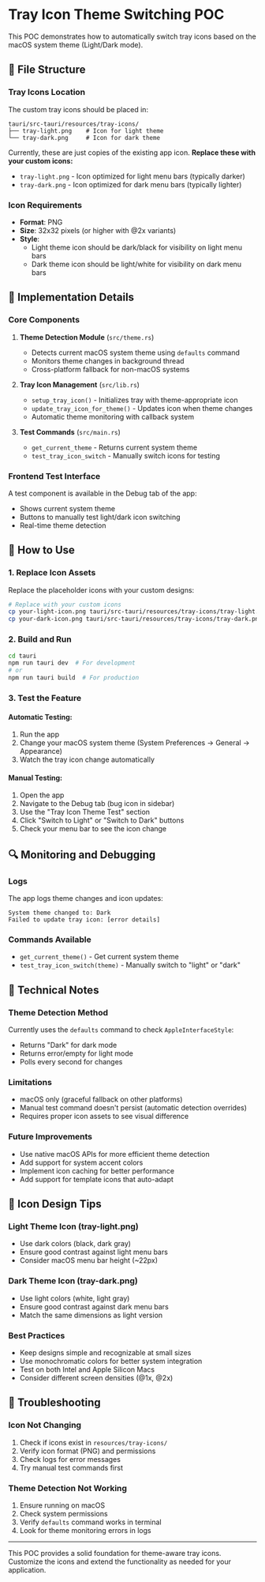 # Tray Icon Theme Switching POC

This POC demonstrates how to automatically switch tray icons based on the macOS system theme (Light/Dark mode).

## 📁 File Structure

### Tray Icons Location

The custom tray icons should be placed in:

```
tauri/src-tauri/resources/tray-icons/
├── tray-light.png    # Icon for light theme
└── tray-dark.png     # Icon for dark theme
```

Currently, these are just copies of the existing app icon. **Replace these with your custom icons:**

- `tray-light.png` - Icon optimized for light menu bars (typically darker)
- `tray-dark.png` - Icon optimized for dark menu bars (typically lighter)

### Icon Requirements

- **Format**: PNG
- **Size**: 32x32 pixels (or higher with @2x variants)
- **Style**:
  - Light theme icon should be dark/black for visibility on light menu bars
  - Dark theme icon should be light/white for visibility on dark menu bars

## 🔧 Implementation Details

### Core Components

1. **Theme Detection Module** (`src/theme.rs`)

   - Detects current macOS system theme using `defaults` command
   - Monitors theme changes in background thread
   - Cross-platform fallback for non-macOS systems

2. **Tray Icon Management** (`src/lib.rs`)

   - `setup_tray_icon()` - Initializes tray with theme-appropriate icon
   - `update_tray_icon_for_theme()` - Updates icon when theme changes
   - Automatic theme monitoring with callback system

3. **Test Commands** (`src/main.rs`)
   - `get_current_theme` - Returns current system theme
   - `test_tray_icon_switch` - Manually switch icons for testing

### Frontend Test Interface

A test component is available in the Debug tab of the app:

- Shows current system theme
- Buttons to manually test light/dark icon switching
- Real-time theme detection

## 🚀 How to Use

### 1. Replace Icon Assets

Replace the placeholder icons with your custom designs:

```bash
# Replace with your custom icons
cp your-light-icon.png tauri/src-tauri/resources/tray-icons/tray-light.png
cp your-dark-icon.png tauri/src-tauri/resources/tray-icons/tray-dark.png
```

### 2. Build and Run

```bash
cd tauri
npm run tauri dev  # For development
# or
npm run tauri build  # For production
```

### 3. Test the Feature

#### Automatic Testing:

1. Run the app
2. Change your macOS system theme (System Preferences → General → Appearance)
3. Watch the tray icon change automatically

#### Manual Testing:

1. Open the app
2. Navigate to the Debug tab (bug icon in sidebar)
3. Use the "Tray Icon Theme Test" section
4. Click "Switch to Light" or "Switch to Dark" buttons
5. Check your menu bar to see the icon change

## 🔍 Monitoring and Debugging

### Logs

The app logs theme changes and icon updates:

```
System theme changed to: Dark
Failed to update tray icon: [error details]
```

### Commands Available

- `get_current_theme()` - Get current system theme
- `test_tray_icon_switch(theme)` - Manually switch to "light" or "dark"

## 📝 Technical Notes

### Theme Detection Method

Currently uses the `defaults` command to check `AppleInterfaceStyle`:

- Returns "Dark" for dark mode
- Returns error/empty for light mode
- Polls every second for changes

### Limitations

- macOS only (graceful fallback on other platforms)
- Manual test command doesn't persist (automatic detection overrides)
- Requires proper icon assets to see visual difference

### Future Improvements

- Use native macOS APIs for more efficient theme detection
- Add support for system accent colors
- Implement icon caching for better performance
- Add support for template icons that auto-adapt

## 🎨 Icon Design Tips

### Light Theme Icon (tray-light.png)

- Use dark colors (black, dark gray)
- Ensure good contrast against light menu bars
- Consider macOS menu bar height (~22px)

### Dark Theme Icon (tray-dark.png)

- Use light colors (white, light gray)
- Ensure good contrast against dark menu bars
- Match the same dimensions as light version

### Best Practices

- Keep designs simple and recognizable at small sizes
- Use monochromatic colors for better system integration
- Test on both Intel and Apple Silicon Macs
- Consider different screen densities (@1x, @2x)

## 🐛 Troubleshooting

### Icon Not Changing

1. Check if icons exist in `resources/tray-icons/`
2. Verify icon format (PNG) and permissions
3. Check logs for error messages
4. Try manual test commands first

### Theme Detection Not Working

1. Ensure running on macOS
2. Check system permissions
3. Verify `defaults` command works in terminal
4. Look for theme monitoring errors in logs

---

This POC provides a solid foundation for theme-aware tray icons. Customize the icons and extend the functionality as needed for your application.

